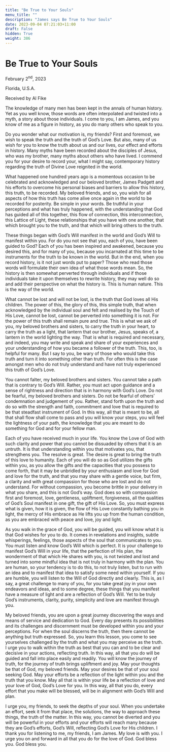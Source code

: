 ```yaml
---
title: "Be True to Your Souls"
menu_title: ""
description: "James says Be True to Your Souls"
date: 2023-09-04 07:21:03+11:00
draft: False
hidden: True
weight: 386
---
```

# Be True to Your Souls

February 2<sup>nd</sup>, 2023

Florida, U.S.A.

Received by Al Fike  



The knowledge of many men has been kept in the annals of human history. Yet as you well know, those words are often interpolated and twisted into a myth, a story about those individuals. I come to you, I am James, and you know of me as a figure in history, as you do many others who speak to you. 

Do you wonder what our motivation is, my friends? First and foremost, we wish to speak the truth and the truth of God’s Love. But also, many of us wish for you to know the truth about us and our lives, our effect and efforts in history. Many myths have been recorded about the disciples of Jesus, who was my brother, many myths about others who have lived. I commend you for your desire to record your, what I might say, contemporary history regarding the truth of Divine Love reignited in the world. 

What happened one hundred years ago is a momentous occasion to be celebrated and acknowledged and our beloved brother, James Padgett and his efforts to overcome his personal biases and barriers to allow this history, this truth, to be recorded. My beloved friends, and so, you wish for all aspects of how this truth has come alive once again in the world to be recorded for posterity. Be simple in your words. Be truthful in your perceptions and what has truly happened, with the understanding that God has guided all of this together, this flow of connection, this interconnection, this Lattice of Light, these relationships that you have with one another, that which brought you to the truth, and that which will bring others to the truth. 

These things began with God’s Will manifest in the world and God’s Will to manifest within you. For do you not see that you, each of you, have been guided to God? Each of you has been inspired and awakened, because you desired this, and for many of you, because you incarnated at this time to be instruments for the truth to be known in the world. But in the end, when you record history, is it not just words put to paper? Those who read those words will formulate their own idea of what those words mean. So, the history is then somewhat perverted through individuals and if those individuals take it upon themselves to rewrite history, they may well do so and add their perspective on what the history is. This is human nature. This is the way of the world.

What cannot be lost and will not be lost, is the truth that God loves all His children. The power of this, the glory of this, this simple truth, that when acknowledged by the individual soul and felt and realised by the Touch of His Love, cannot be lost, cannot be perverted into something it is not. For the power of this truth shall remain pure and true. This is what we ask of you, my beloved brothers and sisters, to carry the truth in your heart, to carry the truth as a light, that lantern that our brother, Jesus, speaks of, a lantern in the world lighting the way. That is what is required and necessary, and indeed, you may write and speak and share of your experiences and your understanding of how you became a follower of the truth. This, too, is helpful for many. But I say to you, be wary of those who would take this truth and turn it into something other than truth. For often this is the case amongst men who do not truly understand and have not truly experienced this truth of God’s Love.

You cannot falter, my beloved brothers and sisters. You cannot take a path that is contrary to God’s Will. Rather, you must act upon guidance and a sense of rightness and direction that is in harmony with God’s Love. Do not be fearful, my beloved brothers and sisters. Do not be fearful of others’ condemnation and judgement of you. Rather, stand forth upon the truth and do so with the strength and faith, commitment and love that is required to be that steadfast instrument of God. In this way, all that is meant to be, all that shall flow shall come to pass and you will know your steps, you will feel the lightness of your path, the knowledge that you are meant to do something for God and for your fellow man. 

Each of you have received much in your life. You know the Love of God with such clarity and power that you cannot be dissuaded by others that it is an untruth. It is that understanding within you that motivates you, that strengthens you. The resolve is great. The desire is great to bring the truth of this love to humanity. Each of you will do so as God utilizes the gifts within you, as you allow the gifts and the capacities that you possess to come forth, that it may be unbridled by your enthusiasm and love for God and love for the truth, and that you may share with a gentle voice, but firm, a clarity and with great compassion for those who are lost and do not understand. For without compassion, you become brittle in your delivery in what you share, and this is not God’s way. God does so with compassion first and foremost, love, gentleness, upliftment, forgiveness, all the qualities of God’s Soul manifest in one gift, the gift of His Love. So, you must express what is given, how it is given, the flow of His Love constantly bathing you in light, the mercy of His embrace as He lifts you up from the human condition, as you are embraced with peace and love, joy and light. 

As you walk in the grace of God, you will be guided, you will know what it is that God wishes for you to do. It comes in revelations and insights, subtle whisperings, feelings, those aspects of the soul that communicates to you. You must listen and know God’s Will which is perfect. It is your challenge to manifest God’s Will in your life, that the perfection of His plan, the wonderment of that which He shares with you, is not twisted and lost and turned into some mindful idea that is not truly in harmony with the plan. You are human, so your tendency is to do this, to not truly listen, but to run with an idea and to manifest that idea to satisfy some need within yourself. If you are humble, you will listen to the Will of God directly and clearly. This is, as I say, a great challenge to many of you, for you take great joy in your own endeavors and ideas, and to some degree, these things that you manifest have a measure of light and are a reflection of God’s Will. Yet to be truly God’s instruments, clarity, purity, simplicity and love are manifest through you. 

My beloved friends, you are upon a great journey discovering the ways and means of service and dedication to God. Every day presents its possibilities and its challenges and discernment must be developed within you and your perceptions. For when the soul discerns the truth, then there cannot be anything but truth expressed. So, you learn this lesson, you come to see yourselves challenged by the truth and what you may perceive as the truth. I urge you to walk within the truth as best that you can and to be clear and decisive in your actions, reflecting truth. In this way, all that you do will be guided and fall into place easily and readily. You will know the journey of truth, for the journey of truth brings upliftment and joy. May your thoughts be that of God, my beloved friends. May your desires be that of your soul seeking God. May your efforts be a reflection of the light within you and the truth that you know. May all that is within your life be a reflection of love and your love of God, God’s Love for you. In this way, all that you do, every effort that you make will be blessed, will be in alignment with God’s Will and plan. 

I urge you, my friends, to seek the depths of your soul. When you undertake an effort, seek it from that place, the solutions, the way to approach these things, the truth of the matter. In this way, you cannot be diverted and you will be powerful in your efforts and your efforts will reach many because they are God’s efforts, God’s Will, reflecting God’s Love for His children. I thank you for listening to me, my friends, I am James. My love is with you. I urge you on and forward in all that you do for the love of God. God bless you. God bless you.